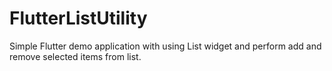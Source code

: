 # FlutterListUtility
Simple Flutter demo application with using List widget and perform add and remove selected items from list.
